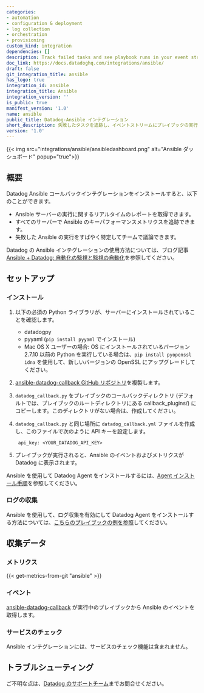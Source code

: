 ```yaml
---
categories:
- automation
- configuration & deployment
- log collection
- orchestration
- provisioning
custom_kind: integration
dependencies: []
description: Track failed tasks and see playbook runs in your event stream.
doc_link: https://docs.datadoghq.com/integrations/ansible/
draft: false
git_integration_title: ansible
has_logo: true
integration_id: ansible
integration_title: Ansible
integration_version: ''
is_public: true
manifest_version: '1.0'
name: ansible
public_title: Datadog-Ansible インテグレーション
short_description: 失敗したタスクを追跡し、イベントストリームにプレイブックの実行を表示。
version: '1.0'
---
```


<!--  SOURCED FROM https://github.com/DataDog/dogweb -->
{{< img src="integrations/ansible/ansibledashboard.png" alt="Ansible ダッシュボード" popup="true">}}

## 概要

Datadog Ansible コールバックインテグレーションをインストールすると、以下のことができます。

- Ansible サーバーの実行に関するリアルタイムのレポートを取得できます。
- すべてのサーバーで Ansible のキーパフォーマンスメトリクスを追跡できます。
- 失敗した Ansible の実行をすばやく特定してチームで議論できます。

Datadog の Ansible インテグレーションの使用方法については、ブログ記事 [Ansible + Datadog: 自動化の監視と監視の自動化][1]を参照してください。

## セットアップ

### インストール

1. 以下の必須の Python ライブラリが、サーバーにインストールされていることを確認します。

    - datadogpy
    - pyyaml (`pip install pyyaml` でインストール)
    - Mac OS X ユーザーの場合: OS にインストールされているバージョン 2.7.10 以前の Python を実行している場合は、`pip install pyopenssl idna` を使用して、新しいバージョンの OpenSSL にアップグレードしてください。

2. [ansible-datadog-callback GitHub リポジトリ][2]を複製します。
3. `datadog_callback.py` をプレイブックのコールバックディレクトリ (デフォルトでは、プレイブックのルートディレクトリにある callback_plugins/) にコピーします。このディレクトリがない場合は、作成してください。
4. `datadog_callback.py` と同じ場所に `datadog_callback.yml` ファイルを作成し、このファイルで次のように API キーを設定します。


        api_key: <YOUR_DATADOG_API_KEY>


5. プレイブックが実行されると、Ansible のイベントおよびメトリクスが Datadog に表示されます。

Ansible を使用して Datadog Agent をインストールするには、[Agent インストール手順][3]を参照してください。

### ログの収集

Ansible を使用して、ログ収集を有効にして Datadog Agent をインストールする方法については、[こちらのプレイブックの例を参照][4]してください。

## 収集データ

### メトリクス
{{< get-metrics-from-git "ansible" >}}


### イベント

[ansible-datadog-callback][2] が実行中のプレイブックから Ansible のイベントを取得します。

### サービスのチェック

Ansible インテグレーションには、サービスのチェック機能は含まれません。

## トラブルシューティング

ご不明な点は、[Datadog のサポートチーム][6]までお問合せください。

[1]: https://www.datadoghq.com/blog/ansible-datadog-monitor-your-automation-automate-your-monitoring
[2]: https://github.com/datadog/ansible-datadog-callback
[3]: https://app.datadoghq.com/account/settings/agent/latest?platform=ansible
[4]: https://github.com/DataDog/ansible-datadog#example-playbooks
[5]: https://github.com/DataDog/dogweb/blob/prod/integration/ansible/ansible_metadata.csv
[6]: https://docs.datadoghq.com/ja/help/